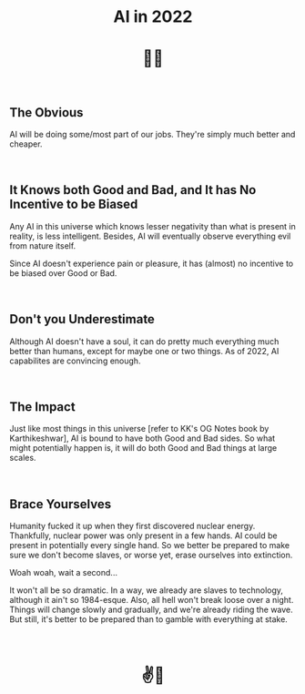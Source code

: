 <h1 align="center">AI in 2022</h1>

<h1 align="center">🌅🌆</h1>

<br>

## The Obvious

AI will be doing some/most part of our jobs. They're simply much better and cheaper.

<br>

## It Knows both Good and Bad, and It has No Incentive to be Biased

Any AI in this universe which knows lesser negativity than what is present in reality, is less intelligent. 
Besides, AI will eventually observe everything evil from nature itself.

Since AI doesn't experience pain or pleasure, it has (almost) no incentive to be biased over Good or Bad.

<br>

## Don't you Underestimate

Although AI doesn't have a soul, it can do pretty much everything much better than humans, except for maybe one or two things. 
As of 2022, AI capabilites are convincing enough.

<br>

## The Impact

Just like most things in this universe [refer to KK's OG Notes book by Karthikeshwar], AI is bound to have both Good and Bad sides.
So what might potentially happen is, it will do both Good and Bad things at large scales.

<br>

## Brace Yourselves

Humanity fucked it up when they first discovered nuclear energy. 
Thankfully, nuclear power was only present in a few hands.
AI could be present in potentially every single hand. 
So we better be prepared to make sure we don't become slaves, or worse yet, erase ourselves into extinction.

Woah woah, wait a second...

It won't all be so dramatic. In a way, we already are slaves to technology, although it ain't so 1984-esque.
Also, all hell won't break loose over a night. Things will change slowly and gradually, and we're already riding the wave.
But still, it's better to be prepared than to gamble with everything at stake.

<br>

<h1 align="center">✌️🤞</h1>

<br>
